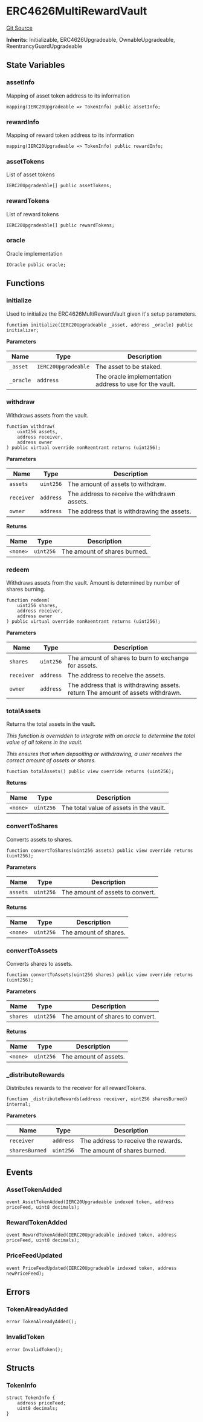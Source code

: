 # ERC4626MultiRewardVault
[Git Source](https://github.com/Byzantine-Finance/byzantine-contracts/blob/9fb891800d52aaca6ef4f8a781c3003290fa4d2f/src/vault/ERC4626MultiRewardVault.sol)

**Inherits:**
Initializable, ERC4626Upgradeable, OwnableUpgradeable, ReentrancyGuardUpgradeable


## State Variables
### assetInfo
Mapping of asset token address to its information


```solidity
mapping(IERC20Upgradeable => TokenInfo) public assetInfo;
```


### rewardInfo
Mapping of reward token address to its information


```solidity
mapping(IERC20Upgradeable => TokenInfo) public rewardInfo;
```


### assetTokens
List of asset tokens


```solidity
IERC20Upgradeable[] public assetTokens;
```


### rewardTokens
List of reward tokens


```solidity
IERC20Upgradeable[] public rewardTokens;
```


### oracle
Oracle implementation


```solidity
IOracle public oracle;
```


## Functions
### initialize

Used to initialize the ERC4626MultiRewardVault given it's setup parameters.


```solidity
function initialize(IERC20Upgradeable _asset, address _oracle) public initializer;
```
**Parameters**

|Name|Type|Description|
|----|----|-----------|
|`_asset`|`IERC20Upgradeable`|The asset to be staked.|
|`_oracle`|`address`|The oracle implementation address to use for the vault.|


### withdraw

Withdraws assets from the vault.


```solidity
function withdraw(
    uint256 assets,
    address receiver,
    address owner
) public virtual override nonReentrant returns (uint256);
```
**Parameters**

|Name|Type|Description|
|----|----|-----------|
|`assets`|`uint256`|The amount of assets to withdraw.|
|`receiver`|`address`|The address to receive the withdrawn assets.|
|`owner`|`address`|The address that is withdrawing the assets.|

**Returns**

|Name|Type|Description|
|----|----|-----------|
|`<none>`|`uint256`|The amount of shares burned.|


### redeem

Withdraws assets from the vault. Amount is determined by number of shares burning.


```solidity
function redeem(
    uint256 shares,
    address receiver,
    address owner
) public virtual override nonReentrant returns (uint256);
```
**Parameters**

|Name|Type|Description|
|----|----|-----------|
|`shares`|`uint256`|The amount of shares to burn to exchange for assets.|
|`receiver`|`address`|The address to receive the assets.|
|`owner`|`address`|The address that is withdrawing assets. return The amount of assets withdrawn.|


### totalAssets

Returns the total assets in the vault.

*This function is overridden to integrate with an oracle to determine the total value of all tokens in the vault.*

*This ensures that when depsoiting or withdrawing, a user receives the correct amount of assets or shares.*


```solidity
function totalAssets() public view override returns (uint256);
```
**Returns**

|Name|Type|Description|
|----|----|-----------|
|`<none>`|`uint256`|The total value of assets in the vault.|


### convertToShares

Converts assets to shares.


```solidity
function convertToShares(uint256 assets) public view override returns (uint256);
```
**Parameters**

|Name|Type|Description|
|----|----|-----------|
|`assets`|`uint256`|The amount of assets to convert.|

**Returns**

|Name|Type|Description|
|----|----|-----------|
|`<none>`|`uint256`|The amount of shares.|


### convertToAssets

Converts shares to assets.


```solidity
function convertToAssets(uint256 shares) public view override returns (uint256);
```
**Parameters**

|Name|Type|Description|
|----|----|-----------|
|`shares`|`uint256`|The amount of shares to convert.|

**Returns**

|Name|Type|Description|
|----|----|-----------|
|`<none>`|`uint256`|The amount of assets.|


### _distributeRewards

Distributes rewards to the receiver for all rewardTokens.


```solidity
function _distributeRewards(address receiver, uint256 sharesBurned) internal;
```
**Parameters**

|Name|Type|Description|
|----|----|-----------|
|`receiver`|`address`|The address to receive the rewards.|
|`sharesBurned`|`uint256`|The amount of shares burned.|


## Events
### AssetTokenAdded

```solidity
event AssetTokenAdded(IERC20Upgradeable indexed token, address priceFeed, uint8 decimals);
```

### RewardTokenAdded

```solidity
event RewardTokenAdded(IERC20Upgradeable indexed token, address priceFeed, uint8 decimals);
```

### PriceFeedUpdated

```solidity
event PriceFeedUpdated(IERC20Upgradeable indexed token, address newPriceFeed);
```

## Errors
### TokenAlreadyAdded

```solidity
error TokenAlreadyAdded();
```

### InvalidToken

```solidity
error InvalidToken();
```

## Structs
### TokenInfo

```solidity
struct TokenInfo {
    address priceFeed;
    uint8 decimals;
}
```

